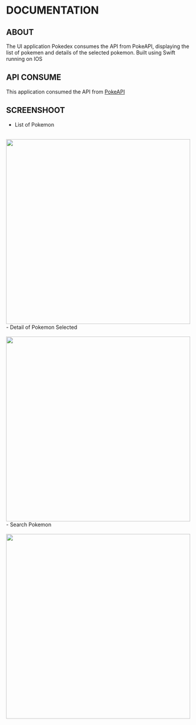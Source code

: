 # DOCUMENTATION

## ABOUT
The UI application Pokedex consumes the API from PokeAPI, displaying the list of pokemen and details of the selected pokemon. Built using Swift running on IOS

## API CONSUME

This application consumed the API from <a href="https://pokeapi.co/">PokeAPI</a>

## SCREENSHOOT

-  List of Pokemon <br /><br />
<img width="500" src="https://i.postimg.cc/05tDzpbJ/Screen-Shot-2023-02-05-at-11-26-50.png"/>
<br />
-  Detail of Pokemon Selected <br /><br />
<img width="500" src="https://i.postimg.cc/gj0hM0BJ/Screen-Shot-2023-02-05-at-11-27-01.png"/>
<br />
-  Search Pokemon <br /><br />
<img width="500" src="https://i.postimg.cc/t4n3QYRn/Screen-Shot-2023-02-05-at-11-27-13.png"/>





